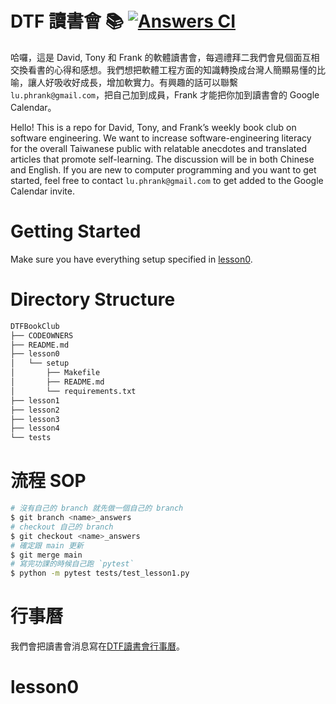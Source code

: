 
# DTF 讀書會 📚 [![Answers CI](https://github.com/bootyburglar/DTFBookClub/actions/workflows/python-app.yml/badge.svg?branch=answers)](https://github.com/bootyburglar/DTFBookClub/actions/workflows/python-app.yml)
哈囉，這是 David, Tony 和 Frank 的軟體讀書會，每週禮拜二我們會見個面互相交換看書的心得和感想。我們想把軟體工程方面的知識轉換成台灣人簡顯易懂的比喻，讓人好吸收好成長，增加軟實力。有興趣的話可以聯繫 `lu.phrank@gmail.com`，把自己加到成員，Frank 才能把你加到讀書會的 Google Calendar。

Hello! This is a repo for David, Tony, and Frank’s weekly book club on software engineering. We want to increase software-engineering literacy for the overall Taiwanese public with relatable anecdotes and translated articles that promote self-learning. The discussion will be in both Chinese and English. If you are new to computer programming and you want to get started, feel free to contact `lu.phrank@gmail.com` to get added to the Google Calendar invite.

# Getting Started
Make sure you have everything setup specified in [lesson0](/lesson0/README.md).

# Directory Structure
```bash
DTFBookClub
├── CODEOWNERS
├── README.md
├── lesson0
│   └── setup
│       ├── Makefile
│       ├── README.md
│       └── requirements.txt
├── lesson1
├── lesson2
├── lesson3
├── lesson4
└── tests
```
# 流程 SOP
```bash
# 沒有自己的 branch 就先做一個自己的 branch
$ git branch <name>_answers
# checkout 自己的 branch
$ git checkout <name>_answers
# 確定跟 main 更新
$ git merge main
# 寫完功課的時候自己跑 `pytest`
$ python -m pytest tests/test_lesson1.py
```
# 行事曆
我們會把讀書會消息寫在[DTF讀書會行事曆](https://docs.google.com/document/d/1Mw8czzSHou0IzPl497NTWoh2JsW_cphIxfXHlWq0YsE/edit?usp=sharing)。
# lesson0
